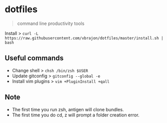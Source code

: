# dotfiles
> command line productivity tools

Install > `curl -L https://raw.githubusercontent.com/vbrajon/dotfiles/master/install.sh | bash`

## Useful commands

- Change shell > `chsh /bin/zsh $USER`
- Update gitconfig > `gitconfig --global -e`
- Install vim plugins > `vim +PluginInstall +qall`

## Note

- The first time you run zsh, antigen will clone bundles.
- The first time you do cd, z will prompt a folder creation error.
